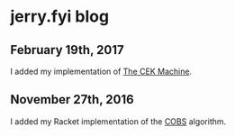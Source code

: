 # jerry.fyi blog

## February 19th, 2017
I added my implementation of [The CEK Machine](https://github.com/jerry-james/cek).


## November 27th, 2016
I added my Racket implementation of the [COBS](https://github.com/jerry-james/cobs) algorithm. 
